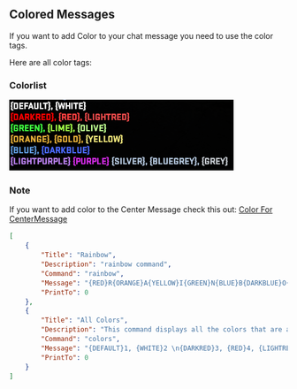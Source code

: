 ## Colored Messages

If you want to add Color to your chat message you need to use the color tags.

Here are all color tags:

### Colorlist

![CS2Colors](../.github/img/ColorsCS2.png "CS2Colors")

### Note

If you want to add color to the Center Message check this out: [Color For CenterMessage](./CenterMessageWithColor.md)

```json
[
    {
        "Title": "Rainbow",
        "Description": "rainbow command",
        "Command": "rainbow",
        "Message": "{RED}R{ORANGE}A{YELLOW}I{GREEN}N{BLUE}B{DARKBLUE}O{PURPLE}W",
        "PrintTo": 0
    },
    {
        "Title": "All Colors",
        "Description": "This command displays all the colors that are available to use in the chat.",
        "Command": "colors",
        "Message": "{DEFAULT}1, {WHITE}2 \n{DARKRED}3, {RED}4, {LIGHTRED}5\n{GREEN}6, {LIME}7, {OLIVE}8\n{ORANGE}9, {GOLD}10, {YELLOW}11\n{BLUE}12, {DARKBLUE}13\n{LIGHTPURPLE}14 {PURPLE}15 \n,{GREY}18",
        "PrintTo": 0
    }
]
```
